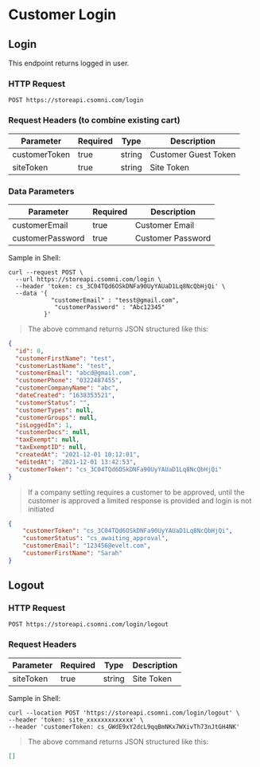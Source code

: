# Customer Login



## Login

This endpoint returns logged in user.


### HTTP Request

`POST https://storeapi.csomni.com/login`

### Request Headers (to combine existing cart)
| Parameter     | Required | Type   | Description          |
|---------------|----------|--------|----------------------|
| customerToken | true     | string | Customer Guest Token |
| siteToken     | true     | string | Site Token           |


### Data Parameters
| Parameter        | Required | Description       |
|------------------|----------|-------------------|
| customerEmail    | true     | Customer Email    |
| customerPassword | true     | Customer Password |

Sample in Shell:

```shell
curl --request POST \
  --url https://storeapi.csomni.com/login \
  --header 'token: cs_3C04TQd6OSkDNFa90UyYAUaD1Lq8NcQbHjQi' \
  --data '{
            "customerEmail" : "tesst@gmail.com",
             "customerPassword" : "Abc12345"
          }'
```
> The above command returns JSON structured like this:


```json
{
  "id": 0,
  "customerFirstName": "test",
  "customerLastName": "test",
  "customerEmail": "abcd@gmail.com",
  "customerPhone": "0322487455",
  "customerCompanyName": "abc",
  "dateCreated": "1638353521",
  "customerStatus": "",
  "customerTypes": null,
  "customerGroups": null,
  "isLoggedIn": 1,
  "customerDocs": null,
  "taxExempt": null,
  "taxExemptID": null,
  "createdAt": "2021-12-01 10:12:01",
  "editedAt": "2021-12-01 13:42:53",
  "customerToken": "cs_3C04TQd6OSkDNFa90UyYAUaD1Lq8NcQbHjQi"
}
```
> If a company setting requires a customer to be approved, until the customer is approved a limited response is provided and login is not initiated

```json
{
    "customerToken": "cs_3C04TQd6OSkDNFa90UyYAUaD1Lq8NcQbHjQi",
    "customerStatus": "cs_awaiting_approval",
    "customerEmail": "123456@evelt.com",
    "customerFirstName": "Sarah"
}
```

## Logout

### HTTP Request

`POST https://storeapi.csomni.com/login/logout`


### Request Headers 
| Parameter     | Required | Type   | Description          |
|---------------|----------|--------|----------------------|
| siteToken     | true     | string | Site Token           |

Sample in Shell:

```shell
curl --location POST 'https://storeapi.csomni.com/login/logout' \
--header 'token: site_xxxxxxxxxxxxx' \
--header 'customerToken: cs_GWdE9xY2dcL9qqBmNKx7WXivTh73nJtGH4NK'
```

> The above command returns JSON structured like this:

```json
[]
```
